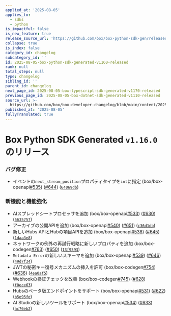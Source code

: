 ```yaml
---
applied_at: '2025-08-05'
applies_to:
  - sdks
  - python
is_impactful: false
is_new_feature: true
release_source_url: 'https://github.com/box/box-python-sdk-gen/releases/tag/v1.16.0'
collapse: true
is_index: false
category_id: changelog
subcategory_id: ''
id: 2025-08-05-box-python-sdk-generated-v1160-released
rank: null
total_steps: null
type: changelog
sibling_id: ''
parent_id: changelog
next_page_id: 2025-08-05-box-typescript-sdk-generated-v1170-released
previous_page_id: 2025-08-05-box-dotnet-sdk-generated-v1110-released
source_url: >-
  https://github.com/box/box-developer-changelog/blob/main/content/2025/08-05-box-python-sdk-generated-v1160-released.md
published_at: '2025-08-05'
fullyTranslated: true
---
```

# Box Python SDK Generated `v1.16.0`のリリース

### バグ修正

* イベントの`next_stream_position`プロパティタイプを`int`に指定 (box/box-openapi[#535][1]) ([#644][2]) ([`64069db`][3])

### 新機能と機能強化

* AIスプレッドシートプロセッサを追加 (box/box-openapi[#533][4]) ([#630][5]) ([`6635757`][6])
* アーカイブの公開APIを追加 (box/box-openapi[#540][7]) ([#651][8]) ([`c36d1db`][9])
* 新しいHubs APIとHubの項目APIを追加 (box/box-openapi[#538][10]) ([#645][11]) ([`1daa3e8`][12])
* ネットワークの例外の再試行戦略に新しいプロパティを追加 (box/box-codegen[#763][13]) ([#650][14]) ([`13f9593`][15])
* `Metadata Error`の新しいスキーマを追加 (box/box-openapi[#539][16]) ([#646][17]) ([`49d7f34`][18])
* JWTの秘密キー復号メカニズムの挿入を許可 (box/box-codegen[#754][19]) ([#636][20]) ([`4ea0af5`][21])
* Webhookの検証チェックを改善 (box/box-codegen[#745][22]) ([#628][23]) ([`f0ece63`][24])
* Hubsのベータ版エンドポイントをサポート (box/box-openapi[#531][25]) ([#622][26]) ([`b5e95fe`][27])
* AI Studioの新しいツールをサポート (box/box-openapi[#534][28]) ([#633][29]) ([`ac76eb2`][30])

[1]: https://github.com/box/box-python-sdk-gen/issues/535

[2]: https://github.com/box/box-python-sdk-gen/issues/644

[3]: https://github.com/box/box-python-sdk-gen/commit/64069db8da33988c173380defd6be065daa02496

[4]: https://github.com/box/box-python-sdk-gen/issues/533

[5]: https://github.com/box/box-python-sdk-gen/issues/630

[6]: https://github.com/box/box-python-sdk-gen/commit/66357578218913240bc923cb0dc771157ec95f54

[7]: https://github.com/box/box-python-sdk-gen/issues/540

[8]: https://github.com/box/box-python-sdk-gen/issues/651

[9]: https://github.com/box/box-python-sdk-gen/commit/c36d1dbff42c89876c037983c792c5c7282459cc

[10]: https://github.com/box/box-python-sdk-gen/issues/538

[11]: https://github.com/box/box-python-sdk-gen/issues/645

[12]: https://github.com/box/box-python-sdk-gen/commit/1daa3e8814403c78ed2a1d64187b8e4c379028fe

[13]: https://github.com/box/box-python-sdk-gen/issues/763

[14]: https://github.com/box/box-python-sdk-gen/issues/650

[15]: https://github.com/box/box-python-sdk-gen/commit/13f9593dbc4a45d094ee5709d602188ef341a1a5

[16]: https://github.com/box/box-python-sdk-gen/issues/539

[17]: https://github.com/box/box-python-sdk-gen/issues/646

[18]: https://github.com/box/box-python-sdk-gen/commit/49d7f349e1be4e23939ef10db1edfc6042b98175

[19]: https://github.com/box/box-python-sdk-gen/issues/754

[20]: https://github.com/box/box-python-sdk-gen/issues/636

[21]: https://github.com/box/box-python-sdk-gen/commit/4ea0af5f8f5b5516a7c23d7912c34690c017db29

[22]: https://github.com/box/box-python-sdk-gen/issues/745

[23]: https://github.com/box/box-python-sdk-gen/issues/628

[24]: https://github.com/box/box-python-sdk-gen/commit/f0ece639d761c765b3bc59fbe3ba8582af755178

[25]: https://github.com/box/box-python-sdk-gen/issues/531

[26]: https://github.com/box/box-python-sdk-gen/issues/622

[27]: https://github.com/box/box-python-sdk-gen/commit/b5e95fe5b219d067028aa395170718eca0d62189

[28]: https://github.com/box/box-python-sdk-gen/issues/534

[29]: https://github.com/box/box-python-sdk-gen/issues/633

[30]: https://github.com/box/box-python-sdk-gen/commit/ac76eb2d7c5560b30c4cec171dd90b0a0ece4ab5
